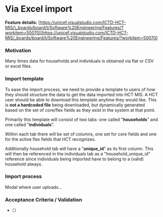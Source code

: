 # Via Excel import

**Feature details:** [https://unicef.visualstudio.com/ICTD-HCT-MIS/\_boards/board/t/Software%20Engineering/Features/?workitem=50070](https://unicef.visualstudio.com/ICTD-HCT-MIS/_boards/board/t/Software%20Engineering/Features/?workitem=50070)

### Motivation

Many times data for households and individuals is obtained via flat or CSV or excel files.

### Import template

To ease the import process, we need to provide a template to users of how they should structure the data to get the data imported into HCT MIS. A HCT user should be able to download this template anytime they would like. This is **not a hardcoded file** being downloaded, but dynamically generated based on the set of core/flex fields as they exist in the system at that point.

Primarily this template will consist of two tabs: one called "**households**" and one called "**individuals**".

Within each tab there will be set of columns, one set for core fields and one for the active flex fields that HCT recognizes.

Additionally household tab will have a "**unique\_id**" as its first column. This will then be referenced in the individuals tab as a "household\_unique\_id" reference since individuals being imported have to belong to a \(valid\) household always.

### Import process

Modal where user uploads...

### Acceptance Criteria / Validation

* [ ] 
